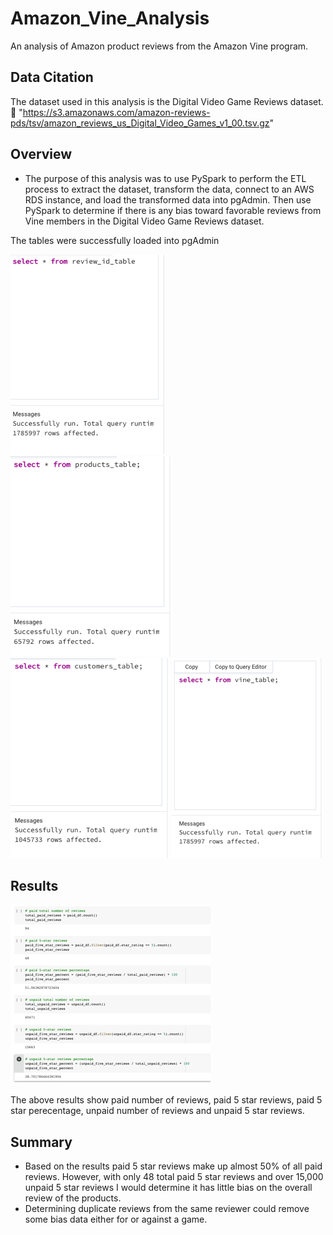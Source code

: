 # Amazon_Vine_Analysis

An analysis of Amazon product reviews from the Amazon Vine program.

## Data Citation
The dataset used in this analysis is the Digital Video Game Reviews dataset. 🔗 "https://s3.amazonaws.com/amazon-reviews-pds/tsv/amazon_reviews_us_Digital_Video_Games_v1_00.tsv.gz"

## Overview
* The purpose of this analysis was to use PySpark to perform the ETL process to extract the dataset, transform the data, connect to an AWS RDS instance, and load the transformed data into pgAdmin. Then use PySpark to determine if there is any bias toward favorable reviews from Vine members in the Digital Video Game Reviews dataset.

The tables were successfully loaded into pgAdmin

![Table1](https://github.com/vvinci21/Amazon_Vine_Analysis/blob/764644e5cbe5794ce20f0cf0121b25d6ca287f39/pic_1.png)
![Table2](https://github.com/vvinci21/Amazon_Vine_Analysis/blob/764644e5cbe5794ce20f0cf0121b25d6ca287f39/pic_2.png)
![Table3](https://github.com/vvinci21/Amazon_Vine_Analysis/blob/764644e5cbe5794ce20f0cf0121b25d6ca287f39/pic_3.png)
![Table4](https://github.com/vvinci21/Amazon_Vine_Analysis/blob/764644e5cbe5794ce20f0cf0121b25d6ca287f39/pic_4.png)


## Results
![results](https://github.com/vvinci21/Amazon_Vine_Analysis/blob/b70455cba40908c55bf9ec45a710436b87079de2/reviews1.png)

The above results show paid number of reviews, paid 5 star reviews, paid 5 star perecentage, unpaid number of reviews and unpaid 5 star reviews.

## Summary
* Based on the results paid 5 star reviews make up almost 50% of all paid reviews. However, with only 48 total paid 5 star reviews and over 15,000 unpaid 5 star reviews I would determine it has little bias on the overall review of the products.
* Determining duplicate reviews from the same reviewer could remove some bias data either for or against a game. 
